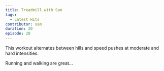 ```yaml
---
title: Treadmill with Sam
tags:
  - Latest Hits
contributor: sam
duration: 20
episode: 28
---
```


This workout alternates between hills and speed pushes at moderate and hard intensities.

Running and walking are great...
